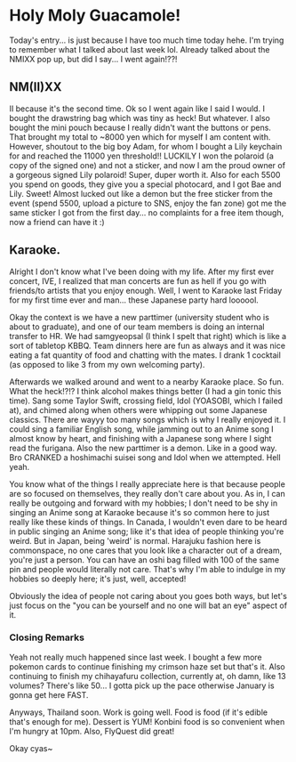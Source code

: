 # Holy Moly Guacamole!
Today's entry... is just because I have too much time today hehe. I'm trying to remember what I talked about last week lol. Already talked about the NMIXX pop up, but did I say... I went again!??!

## NM(II)XX
II because it's the second time. Ok so I went again like I said I would. I bought the drawstring bag which was tiny as heck! But whatever. I also bought the mini pouch because I really didn't want the buttons or pens. That brought my total to ~8000 yen which for myself I am content with. However, shoutout to the big boy Adam, for whom I bought a Lily keychain for and reached the 11000 yen threshold!! LUCKILY I won the polaroid (a copy of the signed one) and not a sticker, and now I am the proud owner of a gorgeous signed Lily polaroid! Super, duper worth it. Also for each 5500 you spend on goods, they give you a special photocard, and I got Bae and Lily. Sweet! Almost lucked out like a demon but the free sticker from the event (spend 5500, upload a picture to SNS, enjoy the fan zone) got me the same sticker I got from the first day... no complaints for a free item though, now a friend can have it :)

## Karaoke.
Alright I don't know what I've been doing with my life. After my first ever concert, IVE, I realized that man concerts are fun as hell if you go with friends/to artists that you enjoy enough. Well, I went to Karaoke last Friday for my first time ever and man... these Japanese party hard loooool.

Okay the context is we have a new parttimer (university student who is about to graduate), and one of our team members is doing an internal transfer to HR. We had samgyeopsal (I think I spelt that right) which is like a sort of tabletop KBBQ. Team dinners here are fun as always and it was nice eating a fat quantity of food and chatting with the mates. I drank 1 cocktail (as opposed to like 3 from my own welcoming party).

Afterwards we walked around and went to a nearby Karaoke place. So fun. What the heck!?!? I think alcohol makes things better (I had a gin tonic this time). Sang some Taylor Swift, crossing field, Idol (YOASOBI, which I failed at), and chimed along when others were whipping out some Japanese classics. There are wayyy too many songs which is why I really enjoyed it. I could sing a familiar English song, while jamming out to an Anime song I almost know by heart, and finishing with a Japanese song where I sight read the furigana. Also the new parttimer is a demon. Like in a good way. Bro CRANKED a hoshimachi suisei song and Idol when we attempted. Hell yeah.

You know what of the things I really appreciate here is that because people are so focused on themselves, they really don't care about you. As in, I can really be outgoing and forward with my hobbies; I don't need to be shy in singing an Anime song at Karaoke because it's so common here to just really like these kinds of things. In Canada, I wouldn't even dare to be heard in public singing an Anime song; like it's that idea of people thinking you're weird. But in Japan, being 'weird' is normal. Harajuku fashion here is commonspace, no one cares that you look like a character out of a dream, you're just a person. You can have an oshi bag filled with 100 of the same pin and people would literally not care. That's why I'm able to indulge in my hobbies so deeply here; it's just, well, accepted!

Obviously the idea of people not caring about you goes both ways, but let's just focus on the "you can be yourself and no one will bat an eye" aspect of it.

### Closing Remarks
Yeah not really much happened since last week. I bought a few more pokemon cards to continue finishing my crimson haze set but that's it. Also continuing to finish my chihayafuru collection, currently at, oh damn, like 13 volumes? There's like 50... I gotta pick up the pace otherwise January is gonna get here FAST.

Anyways, Thailand soon. Work is going well. Food is food (if it's edible that's enough for me). Dessert is YUM! Konbini food is so convenient when I'm hungry at 10pm. Also, FlyQuest did great!

Okay cyas~
